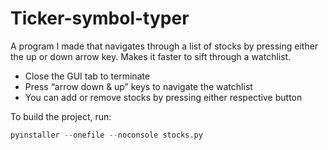 # Ticker-symbol-typer
A program I made that navigates through a list of stocks by pressing either the up or down arrow key. Makes it faster to sift through a watchlist.

- Close the GUI tab to terminate
- Press “arrow down & up” keys to navigate the watchlist
- You can add or remove stocks by pressing either respective button

To build the project, run:
```python
pyinstaller --onefile --noconsole stocks.py
```
